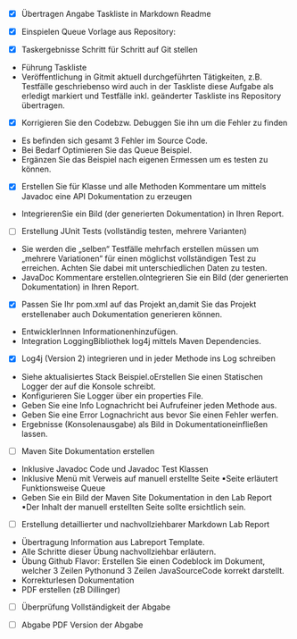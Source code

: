 - [x] Übertragen Angabe Taskliste in Markdown Readme 

- [x] Einspielen  Queue Vorlage aus Repository: 

- [x] Taskergebnisse Schritt für Schritt auf Git stellen
- Führung Taskliste 
- Veröffentlichung  in  Gitmit  aktuell  durchgeführten  Tätigkeiten,  z.B.  Testfälle geschriebenso wird auch in der Taskliste diese Aufgabe als erledigt markiert und Testfälle inkl. geänderter Taskliste ins Repository übertragen.

- [x] Korrigieren Sie den Codebzw. Debuggen Sie ihn um die Fehler zu finden
- Es befinden sich gesamt 3 Fehler im Source Code.
- Bei Bedarf Optimieren Sie das Queue Beispiel.
- Ergänzen Sie das Beispiel nach eigenen Ermessen um es testen zu können.

- [x] Erstellen  Sie  für  Klasse  und  alle  Methoden  Kommentare  um  mittels  Javadoc  eine  API Dokumentation zu erzeugen
- IntegrierenSie ein Bild (der generierten Dokumentation) in Ihren Report.


- [ ] Erstellung JUnit Tests (vollständig testen, mehrere Varianten)
- Sie   werden die „selben“ Testfälle   mehrfach   erstellen   müssen   um „mehrere Variationen“ für einen möglichst vollständigen  Test zu  erreichen. Achten  Sie dabei mit unterschiedlichen Daten zu testen.
- JavaDoc Kommentare erstellen.oIntegrieren Sie ein Bild (der generierten Dokumentation) in Ihren Report.

- [x] Passen  Sie  Ihr  pom.xml  auf  das  Projekt  an,damit Sie  das  Projekt erstellenaber  auch Dokumentation generieren können.
- EntwicklerInnen Informationenhinzufügen.
- Integration LoggingBibliothek log4j mittels Maven Dependencies.

- [x] Log4j (Version 2) integrieren und in jeder Methode ins Log schreiben
- Siehe aktualisiertes Stack Beispiel.oErstellen Sie einen Statischen Logger der auf die Konsole schreibt.
- Konfigurieren Sie Logger über ein properties File.
- Geben Sie eine Info Lognachricht bei Aufrufeiner jeden Methode aus.
- Geben Sie eine Error Lognachricht aus bevor Sie einen Fehler werfen.
- Ergebnisse (Konsolenausgabe) als Bild in Dokumentationeinfließen lassen.

- [ ] Maven Site Dokumentation erstellen
 - Inklusive Javadoc Code und Javadoc Test Klassen
 - Inklusive Menü mit Verweis auf manuell erstellte Seite
 ▪Seite erläutert Funktionsweise Queue
 - Geben Sie ein Bild der Maven Site Dokumentation in den Lab Report
 ▪Der Inhalt der manuell erstellten Seite sollte ersichtlich sein.

- [ ] Erstellung detaillierter und nachvollziehbarer Markdown Lab Report
- Übertragung Information aus Labreport Template.
- Alle Schritte dieser Übung nachvollziehbar erläutern.
- Übung  Github  Flavor: Erstellen  Sie  einen  Codeblock  im  Dokument,  welcher  3 Zeilen Pythonund 3 Zeilen JavaSourceCode korrekt darstellt.
- Korrekturlesen Dokumentation
- PDF erstellen (zB Dillinger)

- [ ] Überprüfung Vollständigkeit der Abgabe

- [ ] Abgabe PDF Version der Abgabe


